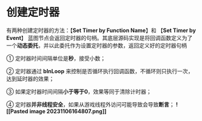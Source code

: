 # 创建定时器
有两种创建定时器的方法：【**Set Timer by Function Name**】和 【**Set Timer by Event**】
蓝图节点会返回定时器的句柄。其底层源码实现是将回调函数定义为了一个**动态委托**，并以此委托作为设置定时器的参数，返回定义好的定时器句柄

① 定时器时间间隔单位是**秒**，接受小数；

② 定时器通过 **bInLoop** 来控制是否循环执行回调函数，不循环则只执行一次，达到延时器的效果；

③ 如果定时器时间间隔**小于等于0**，效果等同于清除计时器；

④ 定时器**并非线程安全**，如果从游戏线程外访问可能导致会导致**断言**；
**![[Pasted image 20231106164807.png]]**